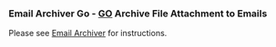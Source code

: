 ### Email Archiver Go - [GO](https://golang.org/) Archive File Attachment to Emails

Please see [Email Archiver](https://wiki.hornbill.com/index.php?title=Email_Archiver) for instructions.
